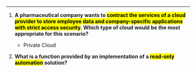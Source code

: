 
---
1. **A pharmaceutical company wants to <mark class="hltr-yellow">contract the services of a cloud provider to store employee data and company-specific applications with strict access security</mark>. Which type of cloud would be the most appropriate for this scenario?**
   - Private Cloud

2. **What is a function provided by an implementation of a <mark class="hltr-yellow">read-only automation</mark> solution?**
